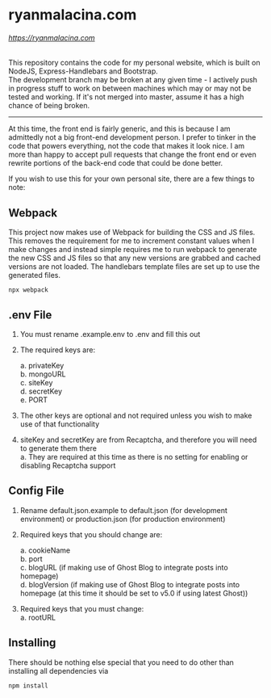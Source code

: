 # ryanmalacina.com

###### https://ryanmalacina.com

This repository contains the code for my personal website, which is built on NodeJS, Express-Handlebars and Bootstrap.  
The development branch may be broken at any given time - I actively push in progress stuff to work on between machines which may or may not be tested and working. If it's not merged into master, assume it has a high chance of being broken.

---

At this time, the front end is fairly generic, and this is because I am admittedly not a big front-end development person. I prefer to tinker in the code that powers everything, not the code that makes it look nice. I am more than happy to accept pull requests that change the front end or even rewrite portions of the back-end code that could be done better.

If you wish to use this for your own personal site, there are a few things to note:

## Webpack

This project now makes use of Webpack for building the CSS and JS files. This removes the requirement for me to increment constant values when I make changes and instead simple requires me to run webpack to generate the new CSS and JS files so that any new versions are grabbed and cached versions are not loaded. The handlebars template files are set up to use the generated files.

```
npx webpack
```

## .env File

1. You must rename .example.env to .env and fill this out
2. The required keys are:

   a. privateKey  
   b. mongoURL  
   c. siteKey  
   d. secretKey  
   e. PORT

3. The other keys are optional and not required unless you wish to make use of that functionality
4. siteKey and secretKey are from Recaptcha, and therefore you will need to generate them there  
   a. They are required at this time as there is no setting for enabling or disabling Recaptcha support

## Config File

1. Rename default.json.example to default.json (for development environment) or production.json (for production environment)
1. Required keys that you should change are:

   a. cookieName  
   b. port  
   c. blogURL (if making use of Ghost Blog to integrate posts into homepage)  
   d. blogVersion (if making use of Ghost Blog to integrate posts into homepage (at this time it should be set to v5.0 if using latest Ghost))

1. Required keys that you must change:  
   a. rootURL

## Installing

There should be nothing else special that you need to do other than installing all dependencies via

```
npm install
```
